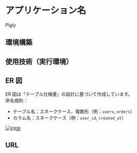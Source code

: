 # アプリケーション名

Pigly

## 環境構築

## 使用技術（実行環境）

## ER 図

ER 図は「テーブル仕様書」の設計に基づいて作成しています。  
命名規則：

-   テーブル名：スネークケース、複数形（例：`users`, `orders`）
-   カラム名：スネークケース（例：`user_id`, `created_at`）

![ER図](./docs/er_diagram.png)

## URL
